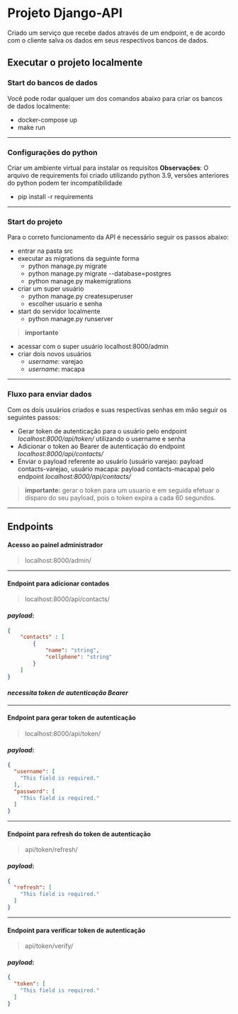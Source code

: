 # Projeto Django-API
Criado um serviço que recebe dados através de um endpoint, e de acordo com o cliente salva os dados em seus respectivos bancos de dados.

## Executar o projeto localmente

### Start do bancos de dados
Você pode rodar qualquer um dos comandos abaixo para criar os bancos de dados localmente:
- docker-compose up
- make run

---
### Configurações do python
Criar um ambiente virtual para instalar os requisitos
__Observações__: O arquivo de requirements foi criado utilizando python 3.9, versões anteriores do python podem ter incompatibilidade

- pip install -r requirements

---
### Start do projeto
Para o correto funcionamento da API é necessário seguir os passos abaixo:

- entrar na pasta src
- executar as migrations da seguinte forma
    - python manage.py migrate
    - python manage.py migrate --database=postgres
    - python manage.py makemigrations
- criar um super usuário
    - python manage.py createsuperuser
    - escolher usuario e senha
- start do servidor localmente
    - python manage.py runserver

>**importante**
- acessar com o super usuário localhost:8000/admin
- criar dois novos usuários
    - _username_: varejao
    - _username_: macapa
---
### Fluxo para enviar dados
Com os dois usuários criados e suas respectivas senhas em mão seguir os seguintes passos:
- Gerar token de autenticação para o usuário pelo endpoint _localhost:8000/api/token/_ utilizando o username e senha
- Adicionar o token ao Bearer de autenticação do endpoint _localhost:8000/api/contacts/_
- Enviar o payload referente ao usuário (usuário varejao: payload contacts-varejao, usuário macapa: payload contacts-macapa) pelo endpoint _localhost:8000/api/contacts/_
>**importante:** gerar o token para um usuario e em seguida efetuar o disparo do seu payload, pois o token expira a cada 60 segundos.


---
## Endpoints

#### Acesso ao painel administrador
> localhost:8000/admin/

---
#### Endpoint para adicionar contados
> localhost:8000/api/contacts/

#### **_payload_:**
```json
{
    "contacts" : [
        {
            "name": "string",
            "cellphone": "string"
        }
    ]
}
```
#### _necessita token de autenticação Bearer_
---
#### Endpoint para gerar token de autenticação
>localhost:8000/api/token/
#### **_payload_:**
```json
{
  "username": [
    "This field is required."
  ],
  "password": [
    "This field is required."
  ]
}
```
---
#### Endpoint para refresh do token de autenticação
>api/token/refresh/
#### **_payload_:**
```json
{
  "refresh": [
    "This field is required."
  ]
}
```
---
#### Endpoint para verificar token de autenticação
>api/token/verify/
#### **_payload_:**
```json
{
  "token": [
    "This field is required."
  ]
}
```